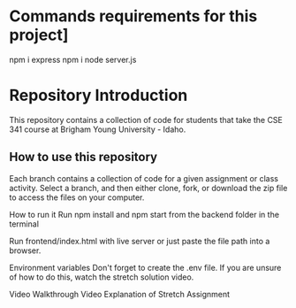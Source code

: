 # Commands requirements for this project]
npm i express
npm i
node server.js
# Repository Introduction

This repository contains a collection of code for students that take the CSE 341 course at Brigham Young University - Idaho.

## How to use this repository

Each branch contains a collection of code for a given assignment or class activity. Select a branch, and then either clone, fork, or download the zip file to access the files on your computer.

How to run it
Run npm install and npm start from the backend folder in the terminal

Run frontend/index.html with live server or just paste the file path into a browser.

Environment variables
Don't forget to create the .env file. If you are unsure of how to do this, watch the stretch solution video.

Video Walkthrough
Video Explanation of Stretch Assignment
